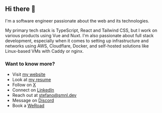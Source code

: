 ## Hi there 👋

I'm a software engineer passionate about the web and its technologies.

My primary tech stack is TypeScript, React and Tailwind CSS, but I work on various products using Vue and Nuxt. I'm also passionate about full stack development, especially when it comes to setting up infrastructure and networks using AWS, Cloudflare, Docker, and self-hosted solutions like Linux-based VMs with Caddy or nginx.

### Want to know more?

- Visit [my website](https://smnl.dev)
- Look at [my resume](https://resume.smnl.dev)
- Follow on [X](https://x.com/stmonolo)
- Connect on [LinkedIn](https://www.linkedin.com/in/stemon/)
- Reach out at [stefano@smnl.dev](mailto:stefano@smnl.dev)
- Message on [Discord](https://discord.com/users/191598787410526208)
- Book a [WeRoad](https://www.weroad.com)
